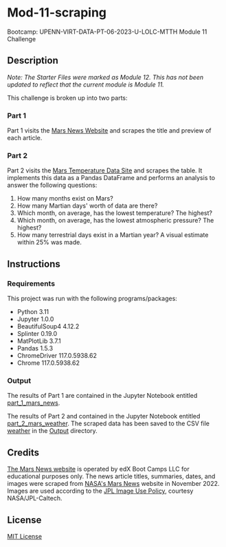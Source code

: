 # Mod-11-scraping
Bootcamp: UPENN-VIRT-DATA-PT-06-2023-U-LOLC-MTTH Module 11 Challenge

## Description
_Note: The Starter Files were marked as Module 12.
This has not been updated to reflect that the current module is Module 11._

This challenge is broken up into two parts:

### Part 1
Part 1 visits the [Mars News Website](https://static.bc-edx.com/data/web/mars_news/index.html) and scrapes the title and preview of each article.

### Part 2
Part 2 visits the [Mars Temperature Data Site](https://static.bc-edx.com/data/web/mars_facts/temperature.html) and scrapes the table.
It implements this data as a Pandas DataFrame and performs an analysis to answer the following questions:

1. How many months exist on Mars?
1. How many Martian days' worth of data are there?
1. Which month, on average, has the lowest temperature? The highest?
1. Which month, on average, has the lowest atmospheric pressure? The highest?
1. How many terrestrial days exist in a Martian year? A visual estimate within 25% was made.

## Instructions
### Requirements
This project was run with the following programs/packages:

- Python 3.11
- Jupyter 1.0.0
- BeautifulSoup4 4.12.2
- Splinter 0.19.0
- MatPlotLib 3.7.1
- Pandas 1.5.3
- ChromeDriver 117.0.5938.62
- Chrome 117.0.5938.62

### Output
The results of Part 1 are contained in the Jupyter Notebook entitled [part_1_mars_news](part_1_mars_news.ipynb).

The results of Part 2 and contained in the Jupyter Notebook entitled [part_2_mars_weather](part_2_mars_weather.ipynb).
The scraped data has been saved to the CSV file [weather](Output/weather.csv) in the [Output](Output) directory.

## Credits
[The Mars News website](https://static.bc-edx.com/data/web/mars_news/index.html) is operated by edX Boot Camps LLC for educational purposes only.
The news article titles, summaries, dates, and images were scraped from [NASA's Mars News](https://mars.nasa.gov/) website in November 2022.
Images are used according to the [JPL Image Use Policy](https://www.jpl.nasa.gov/jpl-image-use-policy), courtesy NASA/JPL-Caltech.

## License
[MIT License](LICENSE)
